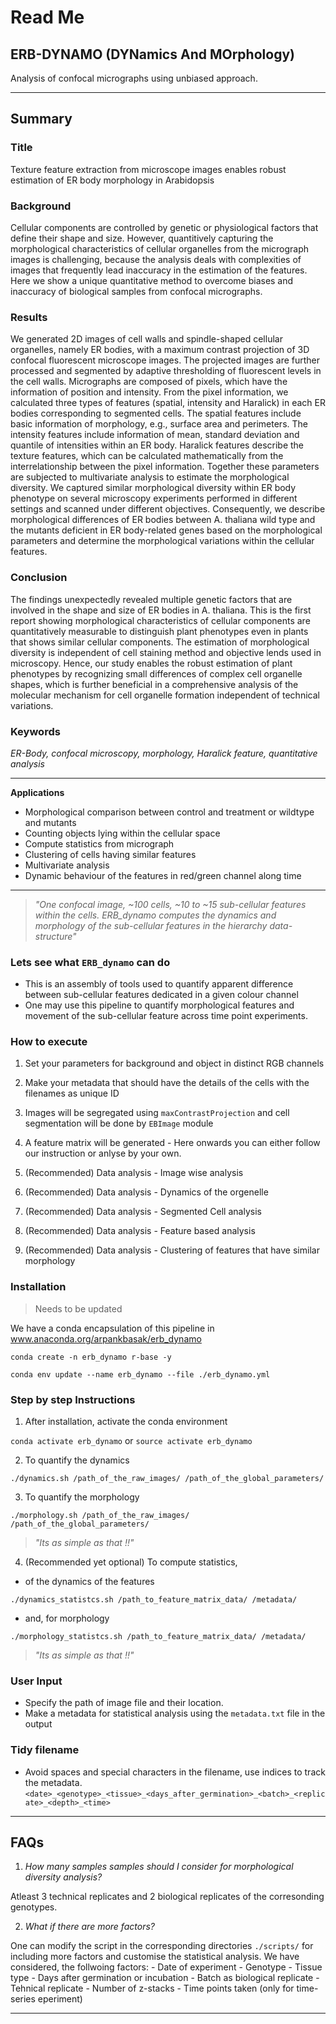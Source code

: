 # Read Me

## ERB-DYNAMO (DYNamics And MOrphology)
Analysis of confocal micrographs using unbiased approach.

---
## Summary

### Title
Texture feature extraction from microscope images enables robust estimation of ER body morphology in Arabidopsis

### Background
Cellular components are controlled by genetic or physiological factors that define their shape and size. However, quantitively capturing the morphological characteristics of cellular organelles from the micrograph images is challenging, because the analysis deals with complexities of images that frequently lead inaccuracy in the estimation of the features. Here we show a unique quantitative method to overcome biases and inaccuracy of biological samples from confocal micrographs. 

### Results
We generated 2D images of cell walls and spindle-shaped cellular organelles, namely ER bodies, with a maximum contrast projection of 3D confocal fluorescent microscope images. The projected images are further processed and segmented by adaptive thresholding of fluorescent levels in the cell walls. Micrographs are composed of pixels, which have the information of position and intensity. From the pixel information, we calculated three types of features (spatial, intensity and Haralick) in each ER bodies corresponding to segmented cells. The spatial features include basic information of morphology, e.g., surface area and perimeters. The intensity features include information of mean, standard deviation and quantile of intensities within an ER body. Haralick features describe the texture features, which can be calculated mathematically from the interrelationship between the pixel information. Together these parameters are subjected to multivariate analysis to estimate the morphological diversity. We captured similar morphological diversity within ER body phenotype on several microscopy experiments performed in different settings and scanned under different objectives. Consequently, we describe morphological differences of ER bodies between A. thaliana wild type and the mutants deficient in ER body-related genes based on the morphological parameters and determine the morphological variations within the cellular features. 

### Conclusion
The findings unexpectedly revealed multiple genetic factors that are involved in the shape and size of ER bodies in A. thaliana. This is the first report showing morphological characteristics of cellular components are quantitatively measurable to distinguish plant phenotypes even in plants that shows similar cellular components. The estimation of morphological diversity is independent of cell staining method and objective lends used in microscopy. Hence, our study enables the robust estimation of plant phenotypes by recognizing small differences of complex cell organelle shapes, which is further beneficial in a comprehensive analysis of the molecular mechanism for cell organelle formation independent of technical variations. 

### Keywords
_ER-Body, confocal microscopy, morphology, Haralick feature, quantitative analysis_

---

__Applications__
* Morphological comparison between control and treatment or wildtype and mutants
* Counting objects lying within the cellular space
* Compute statistics from micrograph
* Clustering of cells having similar features
* Multivariate analysis
* Dynamic behaviour of the features in red/green channel along time

---

> *"One confocal image, ~100 cells, ~10 to ~15 sub-cellular features within the cells. ERB_dynamo computes the dynamics and morphology of the sub-cellular features in the hierarchy data-structure"*

### Lets see what `ERB_dynamo` can do

* This is an assembly of tools used to quantify apparent difference between sub-cellular features dedicated in a given colour channel
* One may use this pipeline to quantify morphological features and movement of the sub-cellular feature across time point experiments.

### How to execute

1. Set your parameters for background and object in distinct RGB channels

2. Make your metadata that should have the details of the cells with the filenames as unique ID

3. Images will be segregated using `maxContrastProjection` and cell segmentation will be done by `EBImage` module

4. A feature matrix will be generated - Here onwards you can either follow our instruction or anlyse by your own.

5. (Recommended) Data analysis - Image wise analysis

6. (Recommended) Data analysis - Dynamics of the orgenelle

7. (Recommended) Data analysis - Segmented Cell analysis

8. (Recommended) Data analysis - Feature based analysis

9. (Recommended) Data analysis - Clustering of features that have similar morphology


### Installation

> Needs to be updated

We have a conda encapsulation of this pipeline in www.anaconda.org/arpankbasak/erb_dynamo

`conda create -n erb_dynamo r-base -y`

`conda env update --name erb_dynamo --file ./erb_dynamo.yml `

### Step by step Instructions

1. After installation, activate the conda environment

`conda activate erb_dynamo` or `source activate erb_dynamo` 

2. To quantify the dynamics 

`./dynamics.sh /path_of_the_raw_images/ /path_of_the_global_parameters/`

3. To quantify the morphology

`./morphology.sh /path_of_the_raw_images/ /path_of_the_global_parameters/`

> *"Its as simple as that !!"*

4. (Recommended yet optional) To compute statistics,

- of the dynamics of the features

`./dynamics_statistcs.sh /path_to_feature_matrix_data/ /metadata/`

- and, for morphology

`./morphology_statistcs.sh /path_to_feature_matrix_data/ /metadata/`

> *"Its as simple as that !!"*



### User Input

- Specify the path of image file and their location. 
- Make a metadata for statistical analysis using the `metadata.txt` file in the output

### Tidy filename

* Avoid spaces and special characters in the filename, use indices to track the metadata.
`<date>_<genotype>_<tissue>_<days_after_germination>_<batch>_<replicate>_<depth>_<time>`

---
## FAQs

1. _How many samples samples should I consider for morphological diversity analysis?_

Atleast 3 technical replicates and 2 biological replicates of the corresonding genotypes.

2. _What if there are more factors?_

One can modify the script in the corresponding directories `./scripts/` for including more factors and customise the statistical analysis. We have considered, the follwoing factors:
	- Date of experiment
	- Genotype
	- Tissue type
	- Days after germination or incubation
	- Batch as biological replicate
	- Tehnical replicate
	- Number of z-stacks
	- Time points taken (only for time-series eperiment)


---
